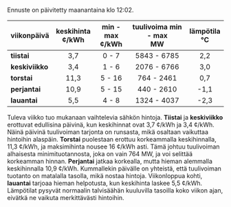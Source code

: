 Ennuste on päivitetty maanantaina klo 12:02.

| viikonpäivä  | keskihinta<br>¢/kWh | min - max<br>¢/kWh | tuulivoima min - max<br>MW | lämpötila<br>°C |
|:-------------|:----------------:|:----------------:|:-------------:|:-------------:|
| **tiistai**  |       3,7        |       0 - 7      |  5843 - 6785  |      2,2      |
| **keskiviikko**|     3,4        |       1 - 6      |  2076 - 6766  |      3,0      |
| **torstai**  |      11,3        |      5 - 16      |   764 - 2461  |      0,7      |
| **perjantai**|      10,9        |      5 - 15      |   440 - 2610  |     -1,1      |
| **lauantai** |       5,5        |      4 - 8       |  1324 - 4037  |     -2,3      |

Tuleva viikko tuo mukanaan vaihtelevia sähkön hintoja. **Tiistai** ja **keskiviikko** erottuvat edullisina päivinä, kun keskihinnat ovat 3,7 ¢/kWh ja 3,4 ¢/kWh. Näinä päivinä tuulivoiman tarjonta on runsasta, mikä osaltaan vaikuttaa hintoihin alaspäin. **Torstai** puolestaan erottuu korkeammalla keskihinnalla, 11,3 ¢/kWh, ja maksimihinta nousee 16 ¢/kWh asti. Tämä johtuu tuulivoiman alhaisesta minimituotannosta, joka on vain 764 MW, ja voi selittää korkeamman hinnan. **Perjantai** jatkaa korkealla, mutta hieman alemmalla keskihinnalla 10,9 ¢/kWh. Kummallekin päivälle on yhteistä, että tuulivoiman tuotanto on matalalla tasolla, mikä nostaa hintoja. Viikonloppua kohti, **lauantai** tarjoaa hieman helpotusta, kun keskihinta laskee 5,5 ¢/kWh. Lämpötilat pysyvät normaalin talvisäähän kuuluvilla tasoilla koko viikon ajan, eivätkä ne vaikuta merkittävästi hintoihin.